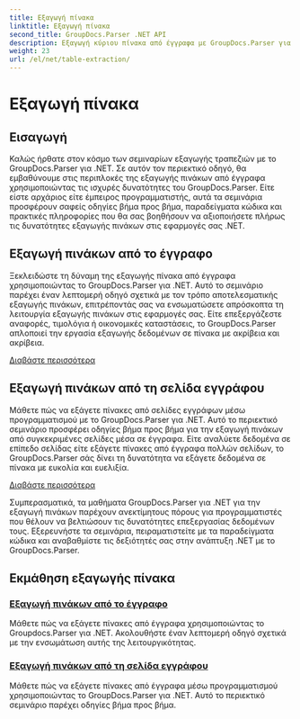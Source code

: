 ```yaml
---
title: Εξαγωγή πίνακα
linktitle: Εξαγωγή πίνακα
second_title: GroupDocs.Parser .NET API
description: Εξαγωγή κύριου πίνακα από έγγραφα με GroupDocs.Parser για .NET. Μάθετε να εξάγετε πίνακες μέσω προγραμματισμού για αποτελεσματική επεξεργασία δεδομένων.
weight: 23
url: /el/net/table-extraction/
---
```


# Εξαγωγή πίνακα

## Εισαγωγή

Καλώς ήρθατε στον κόσμο των σεμιναρίων εξαγωγής τραπεζιών με το GroupDocs.Parser για .NET. Σε αυτόν τον περιεκτικό οδηγό, θα εμβαθύνουμε στις περιπλοκές της εξαγωγής πινάκων από έγγραφα χρησιμοποιώντας τις ισχυρές δυνατότητες του GroupDocs.Parser. Είτε είστε αρχάριος είτε έμπειρος προγραμματιστής, αυτά τα σεμινάρια προσφέρουν σαφείς οδηγίες βήμα προς βήμα, παραδείγματα κώδικα και πρακτικές πληροφορίες που θα σας βοηθήσουν να αξιοποιήσετε πλήρως τις δυνατότητες εξαγωγής πινάκων στις εφαρμογές σας .NET.

## Εξαγωγή πινάκων από το έγγραφο
Ξεκλειδώστε τη δύναμη της εξαγωγής πίνακα από έγγραφα χρησιμοποιώντας το GroupDocs.Parser για .NET. Αυτό το σεμινάριο παρέχει έναν λεπτομερή οδηγό σχετικά με τον τρόπο αποτελεσματικής εξαγωγής πινάκων, επιτρέποντάς σας να ενσωματώσετε απρόσκοπτα τη λειτουργία εξαγωγής πινάκων στις εφαρμογές σας. Είτε επεξεργάζεστε αναφορές, τιμολόγια ή οικονομικές καταστάσεις, το GroupDocs.Parser απλοποιεί την εργασία εξαγωγής δεδομένων σε πίνακα με ακρίβεια και ακρίβεια.

[Διαβάστε περισσότερα](./extract-tables-from-document/)

## Εξαγωγή πινάκων από τη σελίδα εγγράφου
Μάθετε πώς να εξάγετε πίνακες από σελίδες εγγράφων μέσω προγραμματισμού με το GroupDocs.Parser για .NET. Αυτό το περιεκτικό σεμινάριο προσφέρει οδηγίες βήμα προς βήμα για την εξαγωγή πινάκων από συγκεκριμένες σελίδες μέσα σε έγγραφα. Είτε αναλύετε δεδομένα σε επίπεδο σελίδας είτε εξάγετε πίνακες από έγγραφα πολλών σελίδων, το GroupDocs.Parser σάς δίνει τη δυνατότητα να εξάγετε δεδομένα σε πίνακα με ευκολία και ευελιξία.

[Διαβάστε περισσότερα](./extract-tables-from-document-page/)

Συμπερασματικά, τα μαθήματα GroupDocs.Parser για .NET για την εξαγωγή πινάκων παρέχουν ανεκτίμητους πόρους για προγραμματιστές που θέλουν να βελτιώσουν τις δυνατότητες επεξεργασίας δεδομένων τους. Εξερευνήστε τα σεμινάρια, πειραματιστείτε με τα παραδείγματα κώδικα και αναβαθμίστε τις δεξιότητές σας στην ανάπτυξη .NET με το GroupDocs.Parser.
## Εκμάθηση εξαγωγής πίνακα
### [Εξαγωγή πινάκων από το έγγραφο](./extract-tables-from-document/)
Μάθετε πώς να εξάγετε πίνακες από έγγραφα χρησιμοποιώντας το Groupdocs.Parser για .NET. Ακολουθήστε έναν λεπτομερή οδηγό σχετικά με την ενσωμάτωση αυτής της λειτουργικότητας.
### [Εξαγωγή πινάκων από τη σελίδα εγγράφου](./extract-tables-from-document-page/)
Μάθετε πώς να εξάγετε πίνακες από έγγραφα μέσω προγραμματισμού χρησιμοποιώντας το GroupDocs.Parser για .NET. Αυτό το περιεκτικό σεμινάριο παρέχει οδηγίες βήμα προς βήμα.